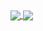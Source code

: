 <a href="https://github.com/anuraghazra/github-readme-stats">
  <img align="center" src="https://github-readme-stats.douglastofoli.vercel.app/api?username=douglastofoli&show_icons=true&theme=radical" />
</a>
<a href="https://github.com/anuraghazra/convoychat">
  <img align="center" src="https://github-readme-stats.douglastofoli.vercel.app/api/top-langs/?username=douglastofoli&layout=compact" />
</a>
